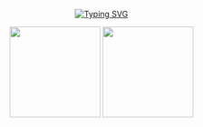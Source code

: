 
<p align="center">
  <a href="https://vishalrmahajan.in">
    <img src="https://readme-typing-svg.herokuapp.com?font=Cairo+Play&color=D3D3D3&size=50&center=true&vCenter=true&width=900&height=100&lines=Hello!+I'm+Vishal+Rajesh+Mahajan;" alt="Typing SVG">
  </a>
</p>

<div align="center">
<img height="160em" src="http://github-profile-summary-cards.vercel.app/api/cards/repos-per-language?username=VishalRMahajan&theme=github_dark&exclude=java,CSS,EJS,Jupyter%20Notebook,HTML">
<img height="160em" src="http://github-profile-summary-cards.vercel.app/api/cards/most-commit-language?username=VishalRMahajan&theme=github_dark&exclude=java,CSS,EJS,Jupyter%20Notebook,HTML">
</div>

